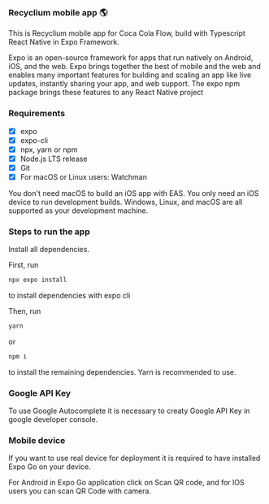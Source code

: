 ### Recyclium mobile app 🌎

This is Recyclium mobile app for Coca Cola Flow, build with Typescript React Native in Expo Framework.

Expo is an open-source framework for apps that run natively on Android, iOS, and the web. Expo brings together the best of mobile and the web and enables many important features for building and scaling an app like live updates, instantly sharing your app, and web support. The expo npm package brings these features to any React Native project

### Requirements

- [x] expo
- [x] expo-cli
- [x] npx, yarn or npm
- [x] Node.js LTS release
- [x] Git
- [x] For macOS or Linux users: Watchman

You don't need macOS to build an iOS app with EAS. You only need an iOS device to run development builds. Windows, Linux, and macOS are all supported as your development machine.

### Steps to run the app

Install all dependencies.

First, run

```bash
npx expo install
```

to install dependencies with expo cli

Then, run

```bash
yarn
```

or

```bash
npm i
```

to install the remaining dependencies. Yarn is recommended to use.

### Google API Key

To use Google Autocomplete it is necessary to creaty Google API Key in google developer console.

### Mobile device

If you want to use real device for deployment it is required to have installed Expo Go on your device.

For Android in Expo Go application click on Scan QR code, and for IOS users you can scan QR Code with camera.
